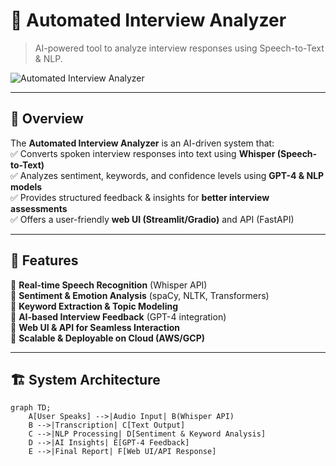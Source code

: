 # 🎤 Automated Interview Analyzer  
> AI-powered tool to analyze interview responses using Speech-to-Text & NLP.  

![Automated Interview Analyzer](https://via.placeholder.com/1000x400?text=Project+Banner)

---

## 🚀 **Overview**  
The **Automated Interview Analyzer** is an AI-driven system that:  
✅ Converts spoken interview responses into text using **Whisper (Speech-to-Text)**  
✅ Analyzes sentiment, keywords, and confidence levels using **GPT-4 & NLP models**  
✅ Provides structured feedback & insights for **better interview assessments**  
✅ Offers a user-friendly **web UI (Streamlit/Gradio)** and API (FastAPI)  

---

## 🎯 **Features**  
🔹 **Real-time Speech Recognition** (Whisper API)  
🔹 **Sentiment & Emotion Analysis** (spaCy, NLTK, Transformers)  
🔹 **Keyword Extraction & Topic Modeling**  
🔹 **AI-based Interview Feedback** (GPT-4 integration)  
🔹 **Web UI & API for Seamless Interaction**  
🔹 **Scalable & Deployable on Cloud (AWS/GCP)**  

---

## 🏗 **System Architecture**  
```mermaid
graph TD;
    A[User Speaks] -->|Audio Input| B(Whisper API)
    B -->|Transcription| C[Text Output]
    C -->|NLP Processing| D[Sentiment & Keyword Analysis]
    D -->|AI Insights| E[GPT-4 Feedback]
    E -->|Final Report| F[Web UI/API Response]
